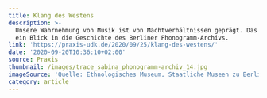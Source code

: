 ```yaml
---
title: Klang des Westens
description: >-
  Unsere Wahrnehmung von Musik ist von Machtverhältnissen geprägt. Das beweist
  ein Blick in die Geschichte des Berliner Phonogramm-Archivs.
link: 'https://praxis-udk.de/2020/09/25/klang-des-westens/'
date: '2020-09-20T10:36:10+02:00'
source: Praxis
thumbnail: /images/trace_sabina_phonogramm-archiv_14.jpg
imageSource: 'Quelle: Ethnologisches Museum, Staatliche Museen zu Berlin'
category: article
---
```


